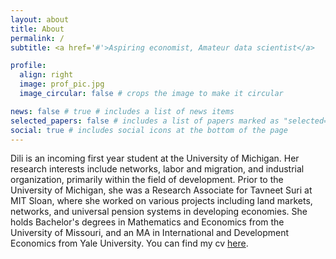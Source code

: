 ```yaml
---
layout: about
title: About
permalink: /
subtitle: <a href='#'>Aspiring economist, Amateur data scientist</a>

profile:
  align: right
  image: prof_pic.jpg
  image_circular: false # crops the image to make it circular

news: false # true # includes a list of news items
selected_papers: false # includes a list of papers marked as "selected={true}" (I [Dili] put false)
social: true # includes social icons at the bottom of the page 
---
```


Dili is an incoming first year student at the University of Michigan. Her research interests include networks, labor and migration, and industrial organization, primarily within the field of development. Prior to the University of Michigan, she was a Research Associate for Tavneet Suri at MIT Sloan, where she worked on various projects including land markets, networks, and universal pension systems in developing economies. She holds Bachelor's degrees in Mathematics and Economics from the University of Missouri, and an MA in International and Development Economics from Yale University. You can find my cv <a href="https://datadili.github.io/assets/pdf/resume_jun_10.pdf" target="_blank">here</a>.
